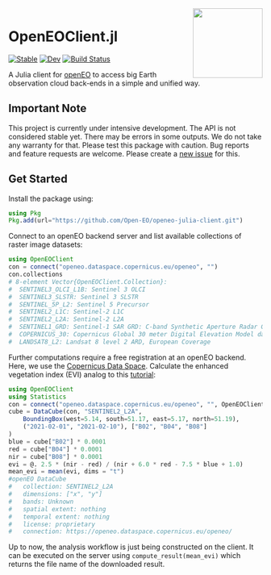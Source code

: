 <img src="https://openeo.org/images/openeo_logo.png" align="right" height="138" />

# OpenEOClient.jl

[![Stable](https://img.shields.io/badge/docs-stable-blue.svg)](https://Open-EO.github.io/openeo-julia-client/stable/)
[![Dev](https://img.shields.io/badge/docs-dev-blue.svg)](https://open-eo.github.io/openeo-julia-client/dev/)
[![Build Status](https://github.com/Open-EO/openeo-julia-client/actions/workflows/CI.yml/badge.svg?branch=main)](https://github.com/Open-EO/openeo-julia-client/actions/workflows/CI.yml?query=branch%3Amain)


A Julia client for [openEO](https://openeo.org/) to access big Earth observation cloud back-ends in a simple and unified way. 

## Important Note

This project is currently under intensive development.
The API is not considered stable yet.
There may be errors in some outputs.
We do not take any warranty for that.
Please test this package with caution.
Bug reports and feature requests are welcome.
Please create a [new issue](https://github.com/Open-EO/openeo-julia-client/issues/new) for this.

## Get Started

Install the package using:

```julia
using Pkg
Pkg.add(url="https://github.com/Open-EO/openeo-julia-client.git")
```

Connect to an openEO backend server and list available collections of raster image datasets:

```julia
using OpenEOClient
con = connect("openeo.dataspace.copernicus.eu/openeo", "")
con.collections
# 8-element Vector{OpenEOClient.Collection}:
#  SENTINEL3_OLCI_L1B: Sentinel 3 OLCI
#  SENTINEL3_SLSTR: Sentinel 3 SLSTR
#  SENTINEL_5P_L2: Sentinel 5 Precursor
#  SENTINEL2_L1C: Sentinel-2 L1C
#  SENTINEL2_L2A: Sentinel-2 L2A
#  SENTINEL1_GRD: Sentinel-1 SAR GRD: C-band Synthetic Aperture Radar Ground Range Detected.
#  COPERNICUS_30: Copernicus Global 30 meter Digital Elevation Model dataset.
#  LANDSAT8_L2: Landsat 8 level 2 ARD, European Coverage
```

Further computations require a free registration at an openEO backend.
Here, we use the [Copernicus Data Space](https://dataspace.copernicus.eu).
Calculate the enhanced vegetation index (EVI) analog to this [tutorial](https://documentation.dataspace.copernicus.eu/APIs/openEO/Python_Client/Python.html):

```julia
using OpenEOClient
using Statistics
con = connect("openeo.dataspace.copernicus.eu/openeo", "", OpenEOClient.oidc_auth)
cube = DataCube(con, "SENTINEL2_L2A",
    BoundingBox(west=5.14, south=51.17, east=5.17, north=51.19),
    ("2021-02-01", "2021-02-10"), ["B02", "B04", "B08"]
)
blue = cube["B02"] * 0.0001
red = cube["B04"] * 0.0001
nir = cube["B08"] * 0.0001
evi = @. 2.5 * (nir - red) / (nir + 6.0 * red - 7.5 * blue + 1.0)
mean_evi = mean(evi, dims = "t")
#openEO DataCube
#   collection: SENTINEL2_L2A
#   dimensions: ["x", "y"]
#   bands: Unknown
#   spatial extent: nothing
#   temporal extent: nothing
#   license: proprietary
#   connection: https://openeo.dataspace.copernicus.eu/openeo/
```

Up to now, the analysis workflow is just being constructed on the client.
It can be executed on the server using `compute_result(mean_evi)` which returns the file name of the downloaded result.
